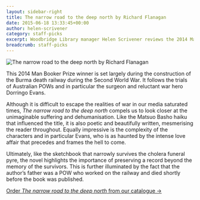 ```yaml
---
layout: sidebar-right
title: The narrow road to the deep north by Richard Flanagan
date: 2015-06-18 13:33:45+00:00
author: helen-scrivener
category: staff-picks
excerpt: Woodbridge Library manager Helen Scrivener reviews the 2014 Man Booker Prize winner, <cite>The narrow road to the deep north</cite>.
breadcrumb: staff-picks
---
```

![The narrow road to the deep north by Richard Flanagan](/images/featured/featured-the-narrow-road-to-the-deep-north.jpg)

This 2014 Man Booker Prize winner is set largely during the construction of the Burma death railway during the Second World War. It follows the trials of Australian POWs and in particular the surgeon and reluctant war hero Dorringo Evans.

Although it is difficult to escape the realities of war in our media saturated times, <cite>The narrow road to the deep north</cite> compels us to look closer at the unimaginable suffering and dehumanisation. Like the Matsuo Basho haiku that influenced the title, it is also poetic and beautifully written, mesmerising the reader throughout. Equally impressive is the complexity of the characters and in particular Evans, who is as haunted by the intense love affair that precedes and frames the hell to come.

Ultimately, like the sketchbook that narrowly survives the cholera funeral pyre, the novel highlights the importance of preserving a record beyond the memory of the survivors. This is further illuminated by the fact that the author’s father was a POW who worked on the railway and died shortly before the book was published.

[Order <cite>The narrow road to the deep north</cite> from our catalogue →](https://suffolk.spydus.co.uk/cgi-bin/spydus.exe/ENQ/OPAC/BIBENQ/30041207?QRY=CTIBIB%3C%20IRN(39261069)&QRYTEXT=The%20narrow%20road%20to%20the%20deep%20north)
